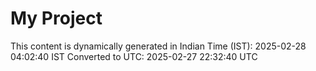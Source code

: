 # My Project

This content is dynamically generated in Indian Time (IST): 2025-02-28 04:02:40 IST
Converted to UTC: 2025-02-27 22:32:40 UTC

